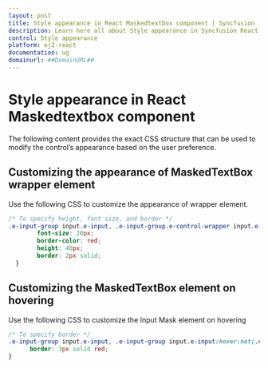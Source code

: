 ```yaml
---
layout: post
title: Style appearance in React Maskedtextbox component | Syncfusion
description: Learn here all about Style appearance in Syncfusion React Maskedtextbox component of Syncfusion Essential JS 2 and more.
control: Style appearance 
platform: ej2-react
documentation: ug
domainurl: ##DomainURL##
---
```


# Style appearance in React Maskedtextbox component

The following content provides the exact CSS structure that can be used to modify the control’s appearance based on the user preference.

## Customizing the appearance of MaskedTextBox wrapper element

Use the following CSS to customize the appearance of wrapper element.

```css
/* To specify height, font size, and border */
.e-input-group input.e-input, .e-input-group.e-control-wrapper input.e-input, .e-input-group textarea.e-input, .e-input-group.e-control-wrapper textarea.e-input {
        font-size: 20px;
        border-color: red;
        height: 40px;
        border: 2px solid;
  }
```

## Customizing the MaskedTextBox element on hovering

Use the following CSS to customize the Input Mask element on hovering

```css
/* To specify border */
.e-input-group input.e-input, .e-input-group input.e-input:hover:not(.e-success):not(.e-warning):not(.e-error):not([disabled]):not(:focus), .e-input-group.e-control-wrapper input.e-input,.e-input-group.e-control-wrapper input.e-input:hover:not(.e-success):not(.e-warning):not(.e-error):not([disabled]):no(:focus){
      border: 3px solid red;
}
```